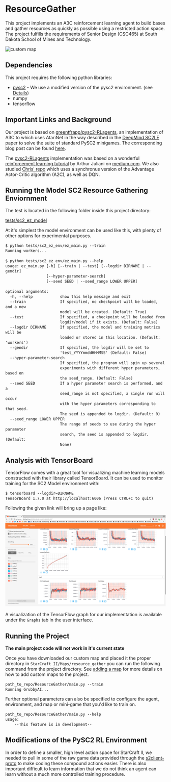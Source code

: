 # ResourceGather

This project implements an A3C reinforcement learning agent to build bases and gather resources as quickly as possible
using a restricted action space. The project fulfills the requirements of Senior Design (CSC465) at South Dakota School of Mines
and Technology.

![custom map](images/DistanceMap.bmp)

## Dependencies

This project requires the following python libraries:

- [pysc2](https://github.com/deepmind/pysc2) - We use a modified version of the pysc2 environment.
(see [Details](#modifications-of-the-pysc2-rl-environment))
- numpy
- tensorflow

## Important Links and Background

Our project is based on
[greentfrapp/pysc2-RLagents](https://github.com/greentfrapp/pysc2-RLagents]), an implementation of A3C to which uses
AtariNet in the way described in the [DeepMind SC2LE](https://deepmind.com/documents/110/sc2le.pdf) paper to solve the 
suite of standard PySC2 minigames. The corresponding blog post can be found 
[here](https://deepmind.com/blog/deepmind-and-blizzard-open-starcraft-ii-ai-research-environment/).

The [pysc2-RLagents](https://github.com/greentfrapp/pysc2-RLagents]) implementation was based on a wonderful
[reinforcement learning tutorial](https://medium.com/emergent-future/simple-reinforcement-learning-with-tensorflow-part-8-asynchronous-actor-critic-agents-a3c-c88f72a5e9f2) 
by Arthur Juliani on [medium.com](https://medium.com/emergent-future). We also studied [Chris' repo](https://github.com/chris-chris/pysc2-examples)
which uses a synchronus version of the Advantage Actor-Critic algorithm (A2C), as well as DQN.

## Running the Model SC2 Resource Gathering Enviornment

The test is located in the following folder inside this project directory:

[tests/sc2_ez_model](tests/sc2_ez_model)

At it's simplest the model environment can be used like this, with plenty of 
other options for experimental purposes.

```buildoutcfg
$ python tests/sc2_ez_env/ez_main.py --train
Running workers...

$ python tests/sc2_ez_env/ez_main.py --help
usage: ez_main.py [-h] [--train | --test] [--logdir DIRNAME | --gendir]
                  [--hyper-parameter-search]
                  [--seed SEED | --seed_range LOWER UPPER]

optional arguments:
  -h, --help            show this help message and exit
  --train               If specified, no checkpoint will be loaded, and a new
                        model will be created. (Default: True)
  --test                If specified, a checkpoint will be loaded from
                        logdir/model if it exists. (Default: False)
  --logdir DIRNAME      If specified, the model and training metrics will be
                        loaded or stored in this location. (Default: 'workers')
  --gendir              If specified, the logdir will be set to
                        'test_YYYYmmddHHMMSS' (Default: False)
  --hyper-parameter-search
                        If specified, the program will spin up several
                        experiments with different hyper parameters, based on
                        the seed_range. (Default: False)
  --seed SEED           If a hyper parameter search is performed, and a
                        seed_range is not specified, a single run will occur
                        with the hyper parameters corresponding to that seed.
                        The seed is appended to logdir. (Default: 0)
  --seed_range LOWER UPPER
                        The range of seeds to use during the hyper parameter
                        search, the seed is appended to logdir. (Default:
                        None)
```
## Analysis with TensorBoard

TensorFlow comes with a great tool for visualizing machine learning models constructed with their library called
TensorBoard. It can be used to monitor training for the SC2 Model environment with:

```buildoutcfg
$ tensorboard --logdir=DIRNAME
TensorBoard 1.7.0 at http://localhost:6006 (Press CTRL+C to quit)
```

Following the given link will bring up a page like:

![tensorboard example](images/TensorBoard.png)

A visualization of the TensorFlow graph for our implementation is available under the `Graphs` tab in the user interface.
## Running the Project

**The main project code will not work in it's current state**

Once you have downloaded our custom map and placed it the proper directory in `StarCraft II/Maps/resource_gather` you
can run the following command from the project directory. See [adding a map](#adding-a-map) for more details on how
to add custom maps to the project.

```buildoutcfg
path_to_repo/ResourceGather/main.py --train
Running GrubbyAI...
```

Further optional parameters can also be specified to configure the agent, environment, and map 
or mini-game that you'd like to train on.

```buildoutcfg
path_to_repo/ResourceGather/main.py --help
usage:
    --This feature is in development--
```

## Modifications of the PySC2 RL Environment

In order to define a smaller, high level action space for StarCraft II, we needed to pull in some of the raw
game data provided through the [s2client-proto](https://github.com/Blizzard/s2client-proto) to make coding these
compound actions easier. There is also important difficult to learn information that we do not think an agent
can learn without a much more controlled training procedure.
